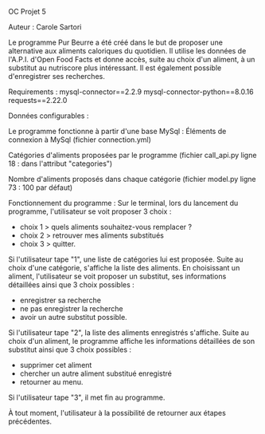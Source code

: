 OC Projet 5 


Auteur : 
Carole Sartori


Le programme Pur Beurre a été créé dans le but de proposer une alternative aux aliments caloriques du quotidien.
Il utilise les données de l'A.P.I. d'Open Food Facts et donne accès, suite au choix d'un aliment,
à un substitut au nutriscore plus intéressant.
Il est également possible d'enregistrer ses recherches.


Requirements :
mysql-connector==2.2.9
mysql-connector-python==8.0.16
requests==2.22.0  


Données configurables :

Le programme fonctionne à partir d'une base MySql :
Éléments de connexion à MySql (fichier connection.yml)

Catégories d'aliments proposées par le programme (fichier call_api.py ligne 18 : dans l'attribut "categories")

Nombre d'aliments proposés dans chaque catégorie (fichier model.py ligne 73 : 100 par défaut)



Fonctionnement du programme :
Sur le terminal, lors du lancement du programme, 
l'utilisateur se voit proposer 3 choix : 
- choix 1 > quels aliments souhaitez-vous remplacer ?
- choix 2 > retrouver mes aliments substitués
- choix 3 > quitter. 

Si l'utilisateur tape "1", une liste de catégories lui est proposée.
Suite au choix d'une catégorie, s'affiche la liste des aliments.
En choisissant un aliment, l'utilisateur se voit proposer un substitut,
ses informations détaillées ainsi que 3 choix possibles :
- enregistrer sa recherche 
- ne pas enregistrer la recherche
- avoir un autre substitut possible.

Si l'utilisateur tape "2", la liste des aliments enregistrés s'affiche. 
Suite au choix d'un aliment, le programme affiche les informations détaillées
de son substitut ainsi que 3 choix possibles :
- supprimer cet aliment
- chercher un autre aliment substitué enregistré
- retourner au menu.

Si l'utilisateur tape "3", il met fin au programme.

À tout moment, l'utilisateur à la possibilité de retourner aux étapes précédentes.
